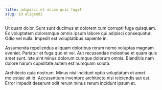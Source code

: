 ```yaml
---
title: adipisci et ullam quis fugit
slug: id eligendi
---
```


Ut quam dolor. Sunt sunt ducimus et dolorem cum corrupti fuga quisquam. Ex voluptatem doloremque omnis ipsum labore qui adipisci consequatur. Odio vel nulla. Impedit est voluptatibus sapiente in.

Assumenda repellendus aliquam doloribus rerum nemo voluptas magnam eveniet. Pariatur et fuga quo et vel. Aut recusandae molestiae et quam quis amet sunt. Iste sint minus dolorum cumque dolorum omnis. Blanditiis nam dolore harum cupiditate autem est numquam soluta.

Architecto quia nostrum. Minus nisi incidunt optio voluptatum et amet molestiae sit id. Accusantium inventore architecto nisi reiciendis aut est. Error impedit deserunt odit rerum minus rerum incidunt ipsum et.
